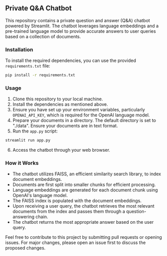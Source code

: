 ## Private Q&A Chatbot

This repository contains a private question and answer (Q&A) chatbot powered by Streamlit. The chatbot leverages language embeddings and a pre-trained language model to provide accurate answers to user queries based on a collection of documents.

### Installation

To install the required dependencies, you can use the provided `requirements.txt` file:

```bash
pip install -r requirements.txt
```

### Usage

1. Clone this repository to your local machine.
2. Install the dependencies as mentioned above.
3. Ensure you have set up your environment variables, particularly `OPENAI_API_KEY`, which is required for the OpenAI language model.
4. Prepare your documents in a directory. The default directory is set to "./data". Ensure your documents are in text format.
5. Run the `app.py` script:

```bash
streamlit run app.py
```

6. Access the chatbot through your web browser.

### How it Works

- The chatbot utilizes FAISS, an efficient similarity search library, to index document embeddings.
- Documents are first split into smaller chunks for efficient processing.
- Language embeddings are generated for each document chunk using OpenAI's language model.
- The FAISS index is populated with the document embeddings.
- Upon receiving a user query, the chatbot retrieves the most relevant documents from the index and passes them through a question-answering chain.
- The chatbot returns the most appropriate answer based on the user query.

Feel free to contribute to this project by submitting pull requests or opening issues. For major changes, please open an issue first to discuss the proposed changes.